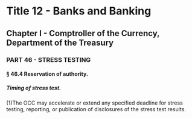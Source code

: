 
# Title 12 - Banks and Banking
## Chapter I - Comptroller of the Currency, Department of the Treasury
### PART 46 - STRESS TESTING
#### § 46.4 Reservation of authority.
##### Timing of stress test.

(1)The OCC may accelerate or extend any specified deadline for stress testing, reporting, or publication of disclosures of the stress test results.
